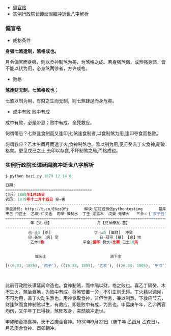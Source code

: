 
* [偏官格](#偏官格)
* [实例行政院长谭延闿脑冲逝世八字解析](#实例行政院长谭延闿脑冲逝世八字解析)



### 偏官格

- 成格条件

**身强七煞逢制，煞格成也。**

月令偏官而身强，则以食神制煞为美，为煞格之成。若身强煞弱，或煞强身弱，皆不能以伏为用，必身煞两停者，方许成格。

- 败格

**煞逢财无制，七煞格败也；**

七煞以制为用，有财之生而无制，则七煞肆逞而身危矣。

- 成中有败 败中有成

成中有败，必是带忌；败中有成，全凭救应。 

何谓带忌？七煞逢食制而又逢印;七煞逢食制者,以食制煞为用,逢印夺食而格败。

何谓救应？乙木生酉月而透丁火,食神制煞也。煞以制为用,见壬癸去丁火食神,剮破格矣。更见戊己之土,去印以存食,不坏制煞之局,而格成也。


### 实例行政院长谭延闿脑冲逝世八字解析

```python
$ python bazi.py 1879 12 14 6

日期:
======================================
公历:	1880年1月25日
农历:	1879年十二月十四日 穿=害
--------------------------------------------------------------------------------------------------------------------------------------------
排盘源码: http://t.cn/E6zzQYj 		解读:钉钉或微信pythontesting 		墓库： {'辰': '水土', '戌': '火', '丑': '金', '未': '木'}
甲己-中正土  乙庚-仁义金  丙辛-威制水  丁壬-淫慝木  戊癸-无情火   三会: {'亥子丑': '水', '寅卯辰': '木', '巳午未': '火', '申酉戌': '金'}
============================================================================================================================================
           年【父-根】                    月【兄弟僚友-苗】                   日【自己配偶-花】                    时【子孙-实】           
--------------------------------------------------------------------------------------------------------------------------------------------
          己-土5 [杀]                   丁-火5 [偏财]  冲癸                 癸-水5 [天]  冲丁                   乙-木5 [食]            
          卯-长生 [病] 空                  丑-冠带 [墓] 【命】地                   丑-冠带 地                      卯-长生 [建] 空          
           乙木8食                 辛金2偏印 癸水4比肩 己土10杀            辛金1偏印 癸水2比肩 己土5杀                  乙木8食             
                                                                                                                            
                                                                                                                                    
             城头土                            涧下水                            桑柘木                            大溪水    
             
[((6.33, 1885), '丙子'), ((16.33, 1895), '乙亥'), ((26.33, 1905), '甲戌'), ((36.33, 1915), '癸酉'), ((46.33, 1925), '壬申'), ((56.33, 1935), '辛未'), ((66.33, 1945), '庚午'), ((76.33, 1955), '己巳'), ((86.33, 1965), '戊辰'), ((96.33, 1975), '丁卯'), ((106.33, 1985), '丙寅'), ((116.33, 1995), '乙丑')]

             
```


此前行政院长谭延闿命造也。食神制煞，而中隔以财，格之败也。喜乙丁隔癸，木不生火，煞坐食地，为败中有成。将煞安置一旁，不引生则无碍。丁火藉以调候，不可为用，盖丁火动生煞也。用神专取食神，非但泄秀，兼以制煞。下救应节云，财逢煞而食神制煞以生，有救应，即是败中有成，为贵也。申运庚午年，乙卯两官均伤，又午年丁巳得禄，煞旺攻身，突然脑冲逝世。

申卯暗合损食神，天干乙庚合食神。1930年9月22日（庚午年 乙酉月 乙亥日），月乙庚合食神、酉卯相冲。

